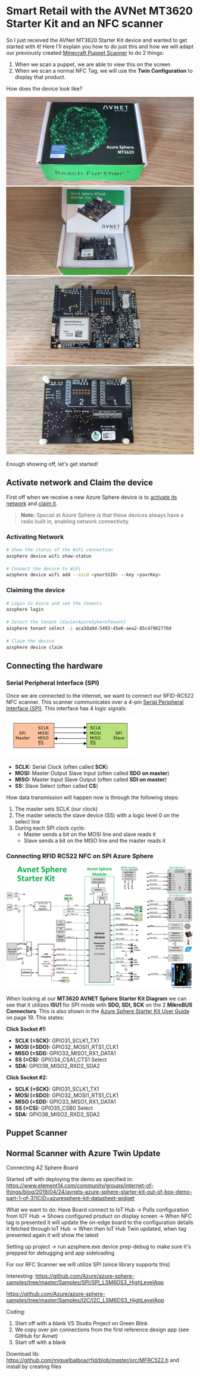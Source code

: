 # Smart Retail with the AVNet MT3620 Starter Kit and an NFC scanner

So I just received the AVNet MT3620 Starter Kit device and wanted to get started with it! Here I'll explain you how to do just this and how we will adapt our previously created [Minecraft Puppet Scanner](/minecraft-rfc-scanner) to do 2 things:

1. When we scan a puppet, we are able to view this on the screen
2. When we scan a normal NFC Tag, we will use the **Twin Configuration** to display that product.

How does the device look like?

![/assets/images/posts/azure-sphere-avnet/device-1.jpg](/assets/images/posts/azure-sphere-avnet/device-1.jpg)
![/assets/images/posts/azure-sphere-avnet/device-2.jpg](/assets/images/posts/azure-sphere-avnet/device-2.jpg)
![/assets/images/posts/azure-sphere-avnet/device-3.jpg](/assets/images/posts/azure-sphere-avnet/device-3.jpg)
![/assets/images/posts/azure-sphere-avnet/device-4.jpg](/assets/images/posts/azure-sphere-avnet/device-4.jpg)

Enough showing off, let's get started!

## Activate network and Claim the device

First off when we receive a new Azure Sphere device is to [activate its network](https://docs.microsoft.com/en-us/azure-sphere/install/configure-wifi) and [claim it](https://docs.microsoft.com/en-us/azure-sphere/install/claim-device). 

> **Note:** Special at Azure Sphere is that these devices always have a radio built in, enabling network connectivity.

### Activating Network

```bash
# Show the status of the WiFi connection
azsphere device wifi show-status

# Connect the device to WiFi
azsphere device wifi add --ssid <yourSSID> --key <yourKey>
```

### Claiming the device

```bash
# Login to Azure and see the tenants
azsphere login

# Select the tenant (XavierAzureSphereTenant)
azsphere tenant select -i aca3da0d-5493-45e6-aea2-85c47962770d

# Claim the device
azsphere device claim
``` 

## Connecting the hardware

### Serial Peripheral Interface (SPI)

Once we are connected to the internet, we want to connect our RFID-RC522 NFC scanner. This scanner communicates over a 4-pin [Serial Peripheral Interface (SPI)](https://en.wikipedia.org/wiki/Serial_Peripheral_Interface). This interface has 4 logic signals:

![/assets/images/posts/azure-sphere-avnet/spi.png](/assets/images/posts/azure-sphere-avnet/spi.png)

* **SCLK:** Serial Clock (often called **SCK**)
* **MOSI:** Master Output Slave Input (often called **SDO on master**)
* **MISO:** Master Input Slave Output (often called **SDI on master**)
* **SS:** Slave Select (often called **CS**)

How data transmission will happen now is through the following steps:

1. The master sets SCLK (our clock)
2. The master selects the slave device (SS) with a logic level 0 on the select line
3. During each SPI clock cycle:
    * Master sends a bit on the MOSI line and slave reads it
    * Slave sends a bit on the MISO line and the master reads it

### Connecting RFID RC522 NFC on SPI Azure Sphere

![/assets/images/posts/azure-sphere-avnet/diagram.png](/assets/images/posts/azure-sphere-avnet/diagram.png)

When looking at our **MT3620 AVNET Sphere Starter Kit Diagram** we can see that it utilizes **ISU1** for SPI mode with **SDO, SDI, SCK** on the 2 **MikroBUS Connectors**. This is also shown in the [Azure Sphere Starter Kit User Guide](https://www.element14.com/community/docs/DOC-92359/l/azure-sphere-starter-kit-user-guide-v14?ICID=azuresphere-kit-datasheet-widget) on page 19. This states:

**Click Socket #1:**

* **SCLK (=SCK):** GPIO31_SCLK1_TX1
* **MOSI (=SDO):** GPIO32_MOSI1_RTS1_CLK1
* **MISO (=SDI):** GPIO33_MISO1_RX1_DATA1 
* **SS (=CS):** GPIO34_CSA1_CTS1 Select
* **SDA:** GPIO38_MISO2_RXD2_SDA2

**Click Socket #2:**

* **SCLK (=SCK):** GPIO31_SCLK1_TX1
* **MOSI (=SDO):** GPIO32_MOSI1_RTS1_CLK1
* **MISO (=SDI):** GPIO33_MISO1_RX1_DATA1 
* **SS (=CS):** GPIO35_CSB0 Select
* **SDA:** GPIO38_MISO2_RXD2_SDA2



## Puppet Scanner

## Normal Scanner with Azure Twin Update


Connecting AZ Sphere Board

Started off with deploying the demo as specified in: https://www.element14.com/community/groups/internet-of-things/blog/2019/04/24/avnets-azure-sphere-starter-kit-out-of-box-demo-part-1-of-3?ICID=azuresphere-kit-datasheet-widget

What we want to do: Have Board connect to IoT Hub -> Pulls configuration from IOT Hub -> Shows configured product on display screen -> When NFC tag is presented it will update the on-edge board to the configuration details it fetched through IoT Hub -> When then IoT Hub Twin updated, when tag presented again it will show the latest

Setting up project
-> run azsphere.exe device prep-debug to make sure it's prepped for debugging and app sideloading

For our RFC Scanner we will utilize SPI (since library supports this)

Interesting: https://github.com/Azure/azure-sphere-samples/tree/master/Samples/SPI/SPI_LSM6DS3_HighLevelApp

https://github.com/Azure/azure-sphere-samples/tree/master/Samples/I2C/I2C_LSM6DS3_HighLevelApp

Coding:

1. Start off with a blank VS Studio Project on Green Blink
1. We copy over pin connections from the first reference design app (see GitHub for Avnet) 
2. Start off with a blank

Download lib: https://github.com/miguelbalboa/rfid/blob/master/src/MFRC522.h and install by creating files